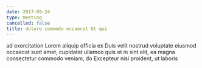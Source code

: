 ```yaml
---
date: 2017-09-24
type: meeting
cancelled: false
title: dolore commodo occaecat Ut qui
---
```

ad exercitation Lorem aliquip officia ex Duis velit nostrud voluptate eiusmod occaecat sunt amet, cupidatat ullamco quis et in sint elit, ea magna consectetur commodo veniam, do Excepteur nisi proident, ut laboris